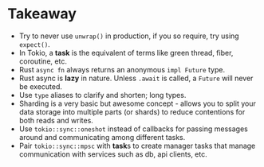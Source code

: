 # Takeaway

- Try to never use `unwrap()` in production, if you so require, try using
  `expect()`.
- In Tokio, a **task** is the equivalent of terms like green thread, fiber,
  coroutine, etc.
- Rust `async fn` always returns an anonymous `impl Future` type.
- Rust async is **lazy** in nature. Unless `.await` is called, a `Future` will
  never be executed.
- Use `type` aliases to clarify and shorten; long types.
- Sharding is a very basic but awesome concept - allows you to split your data
  storage into multiple parts (or shards) to reduce contentions for both reads
  and writes. 
- Use `tokio::sync::oneshot` instead of callbacks for passing messages around
  and communicating among different tasks.
- Pair `tokio::sync::mpsc` with **task**s to create manager tasks that manage
  communication with services such as db, api clients, etc.